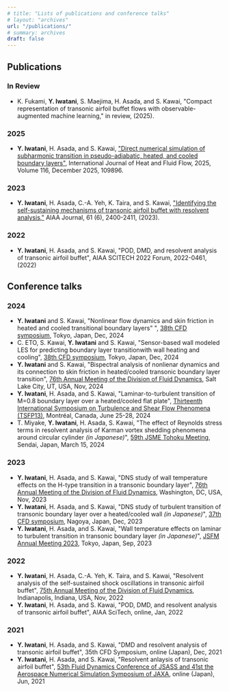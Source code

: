 ```yaml
---
# title: "Lists of publications and conference talks"
# layout: "archives"
url: "/publications/"
# summary: archives
draft: false
---
```


## Publications

### In Review
- K. Fukami, **Y. Iwatani**, S. Maejima, H. Asada, and S. Kawai, "Compact representation of transonic airfoil buffet flows with observable-augmented machine learning," in review, (2025).

### 2025
- **Y. Iwatani**, H. Asada, and S. Kawai, ["Direct numerical simulation of subharmonic transition in pseudo-adiabatic, heated, and cooled boundary layers"](https://doi.org/10.1016/j.ijheatfluidflow.2025.109896), International Journal of Heat and Fluid Flow, 2025, Volume 116, December 2025, 109896.

### 2023
- **Y. Iwatani**, H. Asada, C.-A. Yeh, K. Taira, and S. Kawai, ["Identifying the self-sustaining mechanisms of transonic airfoil buffet with resolvent analysis,"](https://arc.aiaa.org/doi/10.2514/1.J062294) AIAA Journal, 61 (6), 2400-2411, (2023).

### 2022
- **Y. Iwatani**, H. Asada, and S. Kawai, "POD, DMD, and resolvent analysis of transonic airfoil buffet", AIAA SCITECH 2022 Forum, 2022-0461, (2022)

## Conference talks

### 2024
- **Y. Iwatani** and S. Kawai, "Nonlinear flow dynamics and skin friction in heated and cooled transitional boundary layers"
", [38th CFD symposium](https://www2.nagare.or.jp/cfd/cfd38/), Tokyo, Japan, Dec, 2024
- C. ETO, S. Kawai, **Y. Iwatani** and S. Kawai, "Sensor-based wall modeled LES for predicting boundary layer transitionwith wall heating and cooling",
[38th CFD symposium](https://www2.nagare.or.jp/cfd/cfd38/), Tokyo, Japan, Dec, 2024
- **Y. Iwatani** and S. Kawai, "Bispectral analysis of nonlienar dynamics and its connection to skin friction in heated/cooled transonic boundary layer transition", [76th Annual Meeting of the Division of Fluid Dynamics](https://dfd-meeting.aps.org), Salt Lake City, UT, USA, Nov, 2024
- **Y. Iwatani**, H. Asada, and S. Kawai, "Laminar-to-turbulent transition of M=0.8 boundary layer over a heated/cooled flat plate", [Thirteenth International Symposium on Turbulence and Shear Flow Phenomena (TSFP13)](https://www.tsfp13.org/index.html), Montréal, Canada, June 25-28, 2024
- T. Miyake, **Y. Iwatani**, H. Asada, S. Kawai, "The effect of Reynolds stress terms in resolvent analysis of Karman vortex shedding phenomena around circular cylinder *(in Japanese)*", [59th JSME Tohoku Meeting](https://www.jsme-tohoku.net/thk59/), Sendai, Japan, March 15, 2024

### 2023
- **Y. Iwatani**, H. Asada, and S. Kawai, "DNS study of wall temperature effects on the H-type transition in a transonic boundary layer", [76th Annual Meeting of the Division of Fluid Dynamics](https://www.2023apsdfd.org/), Washington, DC, USA, Nov, 2023
- **Y. Iwatani**, H. Asada, and S. Kawai, "DNS study of turbulent transition of transonic boundary layer over a heated/cooled wall *(in Japanese)*", [37th CFD symposium](https://www2.nagare.or.jp/cfd/cfd37/), Nagoya, Japan, Dec, 2023
- **Y. Iwatani**, H. Asada, and S. Kawai, "Wall temperature effects on laminar to turbulent transition in transonic boundary layer *(in Japanese)*", [JSFM Annual Meeting 2023](https://www2.nagare.or.jp/nenkai2023/), Tokyo, Japan, Sep, 2023

### 2022
- **Y. Iwatani**, H. Asada, C.-A. Yeh, K. Taira, and S. Kawai, "Resolvent analysis of the self-sustained shock oscillations in transonic airfoil buffet", [75th Annual Meeting of the Division of Fluid Dynamics](https://www.2022apsdfd.org/), Indianapolis, Indiana, USA, Nov, 2022
- **Y. Iwatani**, H. Asada, and S. Kawai, "POD, DMD, and resolvent analysis of transonic airfoil buffet", AIAA SciTech, online, Jan, 2022

### 2021
- **Y. Iwatani**, H. Asada, and S. Kawai, "DMD and resolvent analysis of transonic airfoil buffet", 35th CFD Symposium, online (Japan), Dec, 2021
- **Y. Iwatani**, H. Asada, and S. Kawai, "Resolvent anlaysis of transonic airfoil buffet", [53th Fluid Dynamics Conference of JSASS and 41st the Aerospace Numerical Simulation Symposium of JAXA](https://branch.jsass.or.jp/aerocom/ryu/ryu53/), online (Japan), Jun, 2021